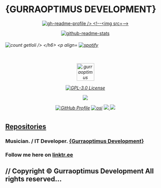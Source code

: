 <!--<img align="center" alt="gurraoptimus" src="https://www.gurraoptimus.se/img/ico.png" />-->
# {GURRAOPTIMUS DEVELOPMENT}
 <!DOCTYPE html>

<!--Written by gurraoptimus for Gurraoptimus Development 2021-->
  <!--<html lang="en">
    <head>
        <meta charset="UTF-8">
        <meta name="viewport" content="width=device-width, initial-scale=1.0">
        <meta http-equiv="X-UA-Compatible" content="ie=edge">
        <meta property="fb:app_id"             content="" />
        <meta property="og:url"                content="https://www.gurraoptimus.se" />
        <meta property="og:type"               content="gurraoptimus.se" />
        <meta property="og:title"              content="{Gurraoptimus Development}" />
        <meta property="og:description"        content="Copyright &copy; gurraoptimus Development "id="curYr". All rights reserved&mldr;" />
        <meta property="og:image"              content="https://www.gurraoptimus.se/img/github.jpg" />
        
        
<meta name="description" content="gurraoptimus">
<link rel="shortcut icon" href="https://gurraoptimus.se/icon/favicon.ico" type="image/x-icon" />
<title>gurraoptimus</title>
<link rel="stylesheet" type="text/css" href="https://gurraoptimus.se/css/stylesheet.css">

<body>
   <video src="https://gurraoptimus.se/vid/Code.1.0.1.0.0.mp4" playsinline  muted autoplay id="myVideo">
    </video>
    
<div class="Welcome">
<img class="resize" align="bottom" alt="gurraoptimus" src="https://www.gurraoptimus.se/img/ico.png" />

   <h1>GURRA OPTIMUS</h1> 
   <a href="https://psn.gurraoptimus.se"class="btn">psn</a>
   <a href="https://twitch.gurraoptimus.se"class="btn">twitch</a>
   <a href="https://chat.gurraoptimus.se"class="btn">chat</a>
   <a href="https://time.gurraoptimus.se"class="btn">times</a>
   <a href="https://radio.gurraoptimus.se"class="btn">radio</a>
   </div>
  <script src="https://gurraoptimus.se/src/script.js">
</script>-->

</body>
</html>


<a href="https://github.com/gurraoptimus">
<p align="center"> 
<img src="https://gh-readme-profile.vercel.app/api?username=gurraoptimus&count_private&border_width=0&border_radius=15.2&hide_border=true&theme=merko" alt="gh-readme-profile />
  
  <!--<img src="https://github-readme-stats.vercel.app/api?username=gurraoptimus&count_private=True&show_icons=true&include_all_commits=true&theme=merko" alt="github-readme-stats" / >-->

</a>
<a href="https://github.com/gurraoptimus">
  <p align="center"> 
    <img src="https://github-readme-stats.vercel.app/api/top-langs/?username=gurraoptimus&layout=compact&theme=merko" alt="github-readme-stats" />
</a>
<h6 align="left">
  <img src="https://count.getloli.com/@gurraoptimus?name=gurraoptimus&theme=booru-qualityhentais&padding=5&offset=0&align=center&scale=1&pixelated=1&darkmode=auto" 
  alt="count getloli />

</h6>
<p align="center"> 
    <a href="https://spotify-github-profile.kittinanx.com/api/view?uid=gurra_optimus&redirect=true">
        <img title="spotify-github-profile" alt="spotify" src="https://spotify-github-profile.kittinanx.com/api/view?uid=gurra_optimus&cover_image=false&theme=default&show_offline=true&background_color=919191&interchange=true"/></a>
    </p>

 <h6 align="center">
 <!--<img title="spotify-github-profile" alt="spotify" src="https://github.com/gurraoptimus/gurraoptimus/blob/main/imsooutofthechessboard.svg"/><br>-->
 
 <br>

 <a href="https://gurraoptimus.se/">
  <img align="top" alt="gurraoptimus" width="55px" 
  src="https://gurraoptimus.se/icon/favicon.ico" />
</a>

[![GPL-3.0 License][license-shield]][license-url]

 <a href="https://www.twitch.tv/anoshyguyyt" target="_blank" rel="noreferrer"><img
  src="https://img.shields.io/twitch/status/anoshyguyyt?logo=twitchsx&style=for-the-badge&color=0891b2&labelColor=1c1917&label=TWITCH+STATUS" /></a>
  
  <a href="https://github.com/gurraoptimus" target="_blank">
    <img src="https://img.shields.io/badge/GitHub-%23181717.svg?&style=for-the-badge&logo=github&logoColor=white" alt="GitHub Profile" style="margin-bottom: 5px;" /></a>
  <a href="https://x.com/gurraoptimus" target="_blank">
    <img src="https://img.shields.io/badge/X-%3000000.svg?&style=for-the-badge&logo=x&logoColor=white" alt= osi style="margin-bottom: 5px;" /></a>
  
 <a href="https://instagram.com/DinoRainbowGirlMusic">
  <img src="https://img.shields.io/badge/instagram-%23000000.svg?&style=for-the-badge&logo=instagram&logoColor=white alt=instagram style="margin-bottom: 5px;" />
   
  <a href="https://www.youtube.com/@anoshyguy">
  <img src="https://img.shields.io/badge/youtube-%23EE4831.svg?&style=for-the-badge&logo=youtube&logoColor=white alt=youtube style="margin-bottom: 5px;" /></a> 
 <!--<a href="https://infosec.exchange/@gurra_optimus">
  <img src="https://img.shields.io/badge/Mastodon-6364FF?logo=mastodon&logoColor=fff&style=for-the-badge" /></a>
  
  
 <!--<img src="https://spotify-recently-played-readme.vercel.app/api?user=gurra_optimus&count=10&unique=true&width=400" alt="Spotify recently played"/>-->


## [Repositories](https://github.com/gurraoptimus?tab=repositories)
### Musician. / IT Developer. [{Gurraoptimus Development}](https://gurraoptimus.se/)
### Follow me here on [linktr.ee](https://linktr.ee/gurraoptimus)
## // Copyright &copy; Gurraoptimus Development All rights reserved&mldr;


[license-shield]: https://img.shields.io/github/license/gurraoptimus/gurraoptimus.svg?-style=flat-square
[license-url]: https://github.com/gurraoptimus/gurraoptimus/blob/main/LICENSE

</h6>